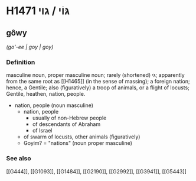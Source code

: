 # H1471 גּוֹי / גוי

## gôwy

_(go'-ee | ɡoy | ɡoy)_

### Definition

masculine noun, proper masculine noun; rarely (shortened) גֹּי; apparently from the same root as [[H1465]] (in the sense of massing); a foreign nation; hence, a Gentile; also (figuratively) a troop of animals, or a flight of locusts; Gentile, heathen, nation, people.

- nation, people (noun masculine)
    - nation, people
        - usually of non-Hebrew people
        - of descendants of Abraham
        - of Israel
    - of swarm of locusts, other animals (figuratively)
    - Goyim? = "nations" (noun proper masculine)
### See also

[[G444]], [[G1093]], [[G1484]], [[G2190]], [[G2992]], [[G3941]], [[G5443]]

